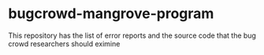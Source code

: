 # bugcrowd-mangrove-program
This repository has the list of error reports and the source code that the bug crowd researchers should eximine
